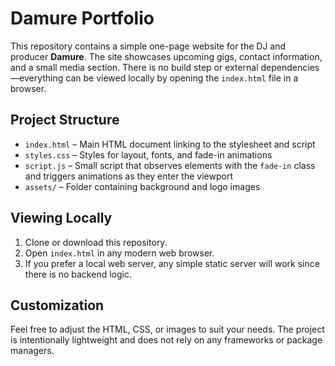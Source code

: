 # Damure Portfolio

This repository contains a simple one-page website for the DJ and producer **Damure**. The site showcases upcoming gigs, contact information, and a small media section. There is no build step or external dependencies—everything can be viewed locally by opening the `index.html` file in a browser.

## Project Structure

- `index.html` – Main HTML document linking to the stylesheet and script
- `styles.css` – Styles for layout, fonts, and fade-in animations
- `script.js` – Small script that observes elements with the `fade-in` class and triggers animations as they enter the viewport
- `assets/` – Folder containing background and logo images

## Viewing Locally

1. Clone or download this repository.
2. Open `index.html` in any modern web browser.
3. If you prefer a local web server, any simple static server will work since there is no backend logic.

## Customization

Feel free to adjust the HTML, CSS, or images to suit your needs. The project is intentionally lightweight and does not rely on any frameworks or package managers.
